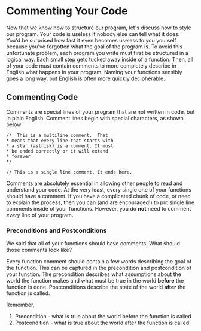 # Commenting Your Code
Now that we know how to structure our program, let's discuss how to style our program.  Your code is useless if nobody else can tell what it does.  You'd be surprised how fast it even becomes useless to you yourself because you've forgotten what the goal of the program is. To avoid this unfortunate problem, each program you write must first be structured in a logical way.  Each small step gets tucked away inside of a function.  Then, all of your code must contain comments to more completely describe in English what happens in your program.  Naming your functions sensibly goes a long way, but English is often more quickly decipherable.  


## Commenting Code
Comments are special lines of your program that are not written in code, but in plain English.  Comment lines begin with special characters, as shown below

```
/*  This is a multiline comment.  That
* means that every line that starts with
* a star (astrisk) is a comment. It must
* be ended correctly or it will extend
* forever
*/

// This is a single line comment. It ends here.

```
Comments are absolutely essential in allowing other people to read and understand your code.  At the very least, every single one of your functions should have a comment.  If you have a complicated chunk of code, or need to explain the process, then you can (and are encouraged!) to put single line comments inside of your functions.  However, you do **not** need to comment *every* line of your program.  


### Preconditions and Postconditions
We said that all of your functions should have comments.  What should those comments look like?  

Every function comment should contain a few words describing the goal of the function.  This can be captured in the  precondition and postcondition of your function.  The precondition describes what assumptions about the world the function makes and what must be true in the world **before** the function is done.  Postconditions describe the state of the world **after** the function is called. 

Remember, 
1. Precondition - what is true about the world before the function is called
2. Postcondition - what is true about the world after the function is called.

<!--
##  Test Your Understanding
See how well you understand comments:

---
<p>
For each question, is each code snippet commented correctly?  Some of the functions aren't all the way implemented.  That's ok.  Focus on the quality of the comments.
</p>
<p>
// Moves Karel to the end of the street </br>
move(); </br>
move(); </br>
move(); </br>
</p>
- (x) Yes
- ( ) No

> Right!
> This is not correct.  This code is not commented usefully because we know that 3 moves will move Karel 3 spaces forward, the comment describes the purpose of the commands. 

<p>
/*
This function moves Karel </br>
</br>
function turnRight(){ </br>
} </br>
</p>
- ( ) Yes
- (x) No

> This is not correct.  First, the comment isn't formatted correctly.  There should be a "*/" at the end of the comment, or it should be a single line comment and use "//".  Second, the comment doesn't help us understand what the function's purpose is.
> Right! 

<p>
// moves forward one space </br>
move(); </br>
// moves forward another space </br>
move(); </br>
</p>
- ( ) Yes
- (x) No

> This is not correct.  This piece of code has too many comments!  We know what the move function does.
> Right! 

<p>
/*
* This function makes Karel jump over a hurdle </br>
* Precondition: Karel is standing directly in front of a hurdle, and is facing East </br>
* Postcondition: Karel is standing directly behind a hurdle, and is facing East </br>
*/ </br>
</br>
function jumpHurdle(){ </br>
    // code would go here. </br>
} </br>
</p>
- (x) Yes
- ( ) No

> Right!
> This is not correct.  The comment above is exactly what a function comment should look like.  It describes the purpose of the function, the preconditions (what we assume is true about the world before the function is called), and the postconditions (what the world will be like after the function is called) 

---
-->
